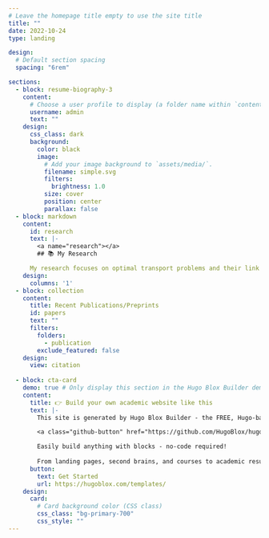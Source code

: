 ```yaml
---
# Leave the homepage title empty to use the site title
title: ""
date: 2022-10-24
type: landing

design:
  # Default section spacing
  spacing: "6rem"

sections:
  - block: resume-biography-3
    content:
      # Choose a user profile to display (a folder name within `content/authors/`)
      username: admin
      text: ""
    design:
      css_class: dark
      background:
        color: black
        image:
          # Add your image background to `assets/media/`.
          filename: simple.svg
          filters:
            brightness: 1.0
          size: cover
          position: center
          parallax: false
  - block: markdown
    content:
      id: research
      text: |-
        <a name="research"></a>
        ## 📚 My Research

      My research focuses on optimal transport problems and their link with subfields of optimization, such as stochastic,   online, and convex optimization. The goal is to design efficient algorithms with the best computational and statistical complexity.
    design:
      columns: '1'
  - block: collection
    content:
      title: Recent Publications/Preprints
      id: papers
      text: ""
      filters:
        folders:
          - publication
        exclude_featured: false
    design:
      view: citation
  
  - block: cta-card
    demo: true # Only display this section in the Hugo Blox Builder demo site
    content:
      title: 👉 Build your own academic website like this
      text: |-
        This site is generated by Hugo Blox Builder - the FREE, Hugo-based open source website builder trusted by 250,000+ academics like you.

        <a class="github-button" href="https://github.com/HugoBlox/hugo-blox-builder" data-color-scheme="no-preference: light; light: light; dark: dark;" data-icon="octicon-star" data-size="large" data-show-count="true" aria-label="Star HugoBlox/hugo-blox-builder on GitHub">Star</a>

        Easily build anything with blocks - no-code required!
        
        From landing pages, second brains, and courses to academic resumés, conferences, and tech blogs.
      button:
        text: Get Started
        url: https://hugoblox.com/templates/
    design:
      card:
        # Card background color (CSS class)
        css_class: "bg-primary-700"
        css_style: ""
---
```

